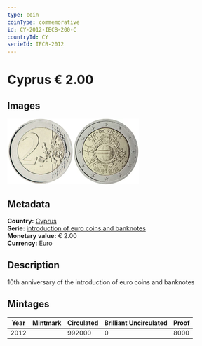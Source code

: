```yaml
---
type: coin
coinType: commemorative
id: CY-2012-IECB-200-C
countryId: CY
serieId: IECB-2012
---
```


# Cyprus € 2.00

## Images

<img src="../../Images/common-2007-200.webp" height="150" alt="Front image"><img src="Images/CY-2012-200.webp" height="150" alt="Back image">

## Metadata

**Country:** [Cyprus](../../Countries/Cyprus/index.md)\
**Serie:** [introduction of euro coins and banknotes](index.md)\
**Monetary value:** € 2.00\
**Currency:** Euro

## Description

10th anniversary of the introduction of euro coins and banknotes

## Mintages

| Year | Mintmark | Circulated | Brilliant Uncirculated | Proof |
| ---- | -------- | ---------- | ---------------------- | ----- |
| 2012 |  | 992000 | 0 | 8000 |
